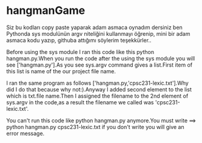 # hangmanGame

Siz bu kodları copy paste yaparak adam asmaca oynadım dersiniz ben Pythonda sys modulünün argv niteliğini kullanmayı öğrenip, mini bir adam asmaca kodu yazıp,  githuba attığımı söylerim teşekkürler..


Before using the sys module I ran this code like this python hangman.py.When you run the code after the using the sys module you will see ['hangman.py'].As you see sys.argv command gives a list.First item of this list is name of the our project file name.


I ran the same program as follows ['hangman.py,'cpsc231-lexic.txt'].Why did I do that because why not:).Anyway I added second element to the list which is txt.file name.Then I assigned the filename to the 2nd element of sys.argv in the code,as a result the filename we called was 'cpsc231-lexic.txt'.


You can't run this code like python hangman.py anymore.You must write ==> python hangman.py cpsc231-lexic.txt if you don't write you will give an error message.
